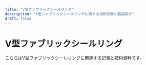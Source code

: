 ```yaml
---
title: "V型ファブリックシールリング"
description: "V型ファブリックシールリングに関する技術記事と製品紹介"
draft: false
---
```


# V型ファブリックシールリング

こちらはV型ファブリックシールリングに関連する記事と技術資料です。